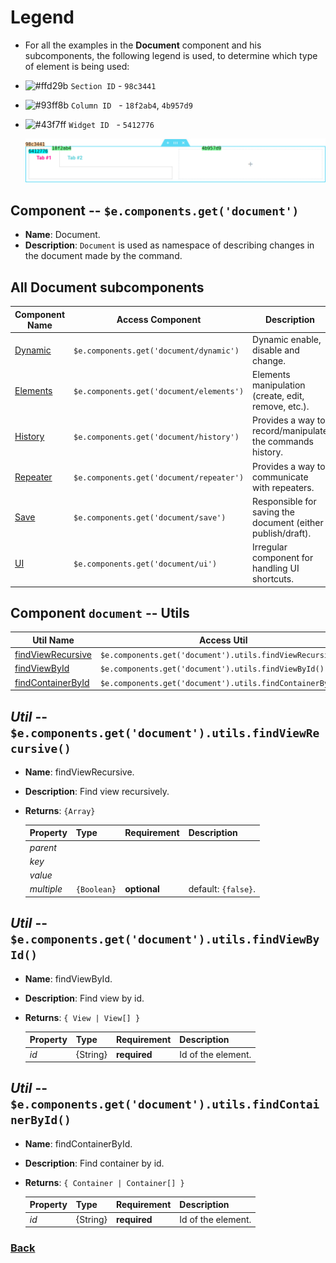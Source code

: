 # Legend
* For all the examples in the __Document__ component and his subcomponents, the following legend is used, to determine which type of element is being used:
- ![#ffd29b](https://via.placeholder.com/15/ffd29b/000000?text=+)  `Section ID` - `98c3441`
- ![#93ff8b](https://via.placeholder.com/15/93ff8b/000000?text=+) `Column ID` &nbsp;&nbsp;- `18f2ab4`, `4b957d9`
- ![#43f7ff](https://via.placeholder.com/15/43f7ff/000000?text=+)  `Widget ID` &nbsp;&nbsp;- `5412776`

  ![legend-section-widget-tabs](_images/legend-section-widget-tabs.png)

## Component -- `$e.components.get('document')`

* **Name**: Document.
* **Description**: `Document` is used as namespace of describing changes in the document made by the command.

## All **Document** subcomponents
| Component Name                 | Access Component                         | Description
|--------------------------------|------------------------------------------|-----------------------
| [Dynamic](dynamic/readme.md)   | `$e.components.get('document/dynamic')`  | Dynamic enable, disable and change.
| [Elements](elements/readme.md) | `$e.components.get('document/elements')` | Elements manipulation (create, edit, remove, etc.).
| [History](history/readme.md)   | `$e.components.get('document/history')`  | Provides a way to record/manipulate the commands history.
| [Repeater](repeater/readme.md) | `$e.components.get('document/repeater')` | Provides a way to communicate with repeaters.
| [Save](save/readme.md)         | `$e.components.get('document/save')`     | Responsible for saving the document (either publish/draft).
| [UI](ui/readme.md)             | `$e.components.get('document/ui')`       | Irregular component for handling UI shortcuts.

## Component `document` -- Utils
| Util Name                                                                 | Access Util                                               
|---------------------------------------------------------------------------|-----------------------------------------------------------|
| [findViewRecursive](#util----ecomponentsgetdocumentutilsfindviewrecursive)| `$e.components.get('document').utils.findViewRecursive()` |
| [findViewById](#util----ecomponentsgetdocumentutilsfindviewbyid)          | `$e.components.get('document').utils.findViewById()`      |
| [findContainerById](#util----ecomponentsgetdocumentutilsfindcontainerbyid)| `$e.components.get('document').utils.findContainerById()` |

## _Util_ -- `$e.components.get('document').utils.findViewRecursive()`
* **Name**: findViewRecursive.
* **Description**: Find view recursively.
* **Returns**: `{Array}`

   | Property     | Type                  | Requirement   | Description |
   |---           |---                    |---            |---          |
   | _parent_     |
   | _key_        |
   | _value_      |
   | _multiple_   | `{Boolean}`           | **optional**  | default: `{false}`.

## _Util_ -- `$e.components.get('document').utils.findViewById()`
* **Name**: findViewById.
* **Description**: Find view by id.
* **Returns**: `{ View | View[] }`

  | Property     | Type                  | Requirement   | Description |
   |---           |---                    |---            |---         |
   | _id_         | {String}              | **required**  | Id of the element.

## _Util_ -- `$e.components.get('document').utils.findContainerById()`
*  **Name**: findContainerById.
*  **Description**: Find container by id.
*  **Returns**: `{ Container | Container[] }`

   | Property     | Type                  | Requirement   | Description |
   |---           |---                    |---            |---         |
   | _id_         | {String}              | **required**  | Id of the element.


### [Back](../readme.md) 
